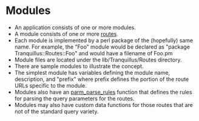 
# Modules

* An application consists of one or more modules.
* A module consists of one or more [routes](Routes.md).
* Each module is implemented by a perl package of the (hopefully) same
name. For example, the "Foo" module would be declared as
"package Tranquillus::Routes::Foo" and would have a filename of Foo.pm
* Module files are located under the lib/Tranquillus/Routes directory.
* There are sample modules to illustrate the concept.
* The simplest module has variables defining the module name,
description, and "prefix" where prefix defines the portion of the route
URLs specific to the module.
* Modules also have an [parm_parse_rules](parm_parse_rules.md)
function that defines the rules for parsing the query parameters for
the routes.
* Modules may also have custom data functions for those routes that are
not of the standard query variety.
